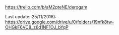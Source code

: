 https://trello.com/b/aM2pteNE/derogam

Last update: 25/11/2018): https://drive.google.com/drive/u/0/folders/19nfk8tw-OHGkF6VC8_z6d1NF1OJ_bYqP
